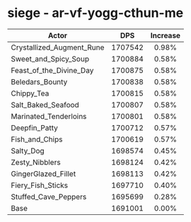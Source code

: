 # siege - ar-vf-yogg-cthun-me
| Actor | DPS | Increase |
|---|:---:|:---:|
|Crystallized_Augment_Rune|1707542|0.98%|
|Sweet_and_Spicy_Soup|1700884|0.58%|
|Feast_of_the_Divine_Day|1700875|0.58%|
|Beledars_Bounty|1700838|0.58%|
|Chippy_Tea|1700815|0.58%|
|Salt_Baked_Seafood|1700807|0.58%|
|Marinated_Tenderloins|1700801|0.58%|
|Deepfin_Patty|1700712|0.57%|
|Fish_and_Chips|1700619|0.57%|
|Salty_Dog|1698574|0.45%|
|Zesty_Nibblers|1698124|0.42%|
|GingerGlazed_Fillet|1698113|0.42%|
|Fiery_Fish_Sticks|1697710|0.40%|
|Stuffed_Cave_Peppers|1695699|0.28%|
|Base|1691001|0.00%|
